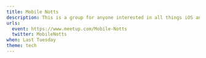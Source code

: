 ```yaml
---
title: Mobile Notts
description: This is a group for anyone interested in all things iOS and Android etc. Follow us on Twitter @MobileNotts to keep up to date on progress.
urls:
  event: https://www.meetup.com/Mobile-Notts
  twitter: MobileNotts
when: Last Tuesday
theme: tech
---
```

